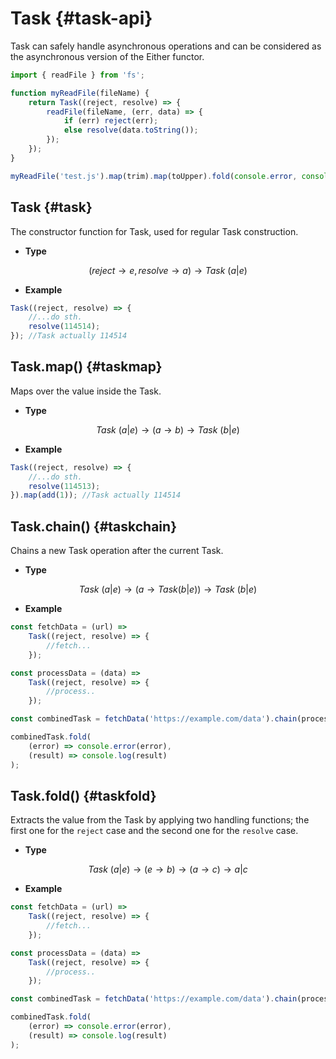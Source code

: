 # Task {#task-api}

Task can safely handle asynchronous operations and can be considered as the asynchronous version of the Either functor.

```js
import { readFile } from 'fs';

function myReadFile(fileName) {
	return Task((reject, resolve) => {
		readFile(fileName, (err, data) => {
			if (err) reject(err);
			else resolve(data.toString());
		});
	});
}

myReadFile('test.js').map(trim).map(toUpper).fold(console.error, console.log);
```

## Task {#task}

The constructor function for Task, used for regular Task construction.

- **Type**

$$
(reject \to e, resolve \to a) \to Task\ (a|e)
$$

- **Example**

```js
Task((reject, resolve) => {
	//...do sth.
	resolve(114514);
}); //Task actually 114514
```

## Task.map() {#taskmap}

Maps over the value inside the Task.

- **Type**

$$
Task\ (a|e) \to (a \to b) \to Task\ (b|e)
$$

- **Example**

```js
Task((reject, resolve) => {
	//...do sth.
	resolve(114513);
}).map(add(1)); //Task actually 114514
```

## Task.chain() {#taskchain}

Chains a new Task operation after the current Task.

- **Type**

$$
Task\ (a|e) \to (a \to Task(b|e)) \to Task\ (b|e)
$$

- **Example**

```js
const fetchData = (url) =>
	Task((reject, resolve) => {
		//fetch...
	});

const processData = (data) =>
	Task((reject, resolve) => {
		//process..
	});

const combinedTask = fetchData('https://example.com/data').chain(processData);

combinedTask.fold(
	(error) => console.error(error),
	(result) => console.log(result)
);
```

## Task.fold() {#taskfold}

Extracts the value from the Task by applying two handling functions; the first one for the `reject` case and the second one for the `resolve` case.

- **Type**

$$
Task\ (a|e) \to (e \to b) \to (a \to c) \to a|c
$$

- **Example**

```js
const fetchData = (url) =>
	Task((reject, resolve) => {
		//fetch...
	});

const processData = (data) =>
	Task((reject, resolve) => {
		//process..
	});

const combinedTask = fetchData('https://example.com/data').chain(processData);

combinedTask.fold(
	(error) => console.error(error),
	(result) => console.log(result)
);
```
